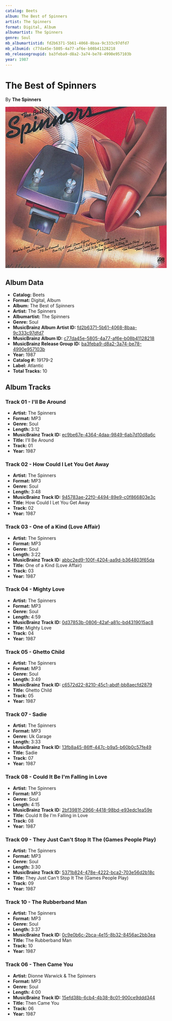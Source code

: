 ```yaml
---
catalog: Beets
album: The Best of Spinners
artist: The Spinners
format: Digital, Album
albumartist: The Spinners
genre: Soul
mb_albumartistid: fd2b6371-5b61-4068-8baa-9c333c97dfd7
mb_albumid: c77da45e-5805-4a77-af6e-b08b41128218
mb_releasegroupid: ba3feba9-d8a2-3a74-be78-4990e957103b
year: 1987
---
```


# The Best of Spinners

By **The Spinners**

![](../../assets/beetscovers/The_Spinners-The_Best_of_Spinners.jpg)

## Album Data

- **Catalog:** Beets
- **Format:** Digital, Album
- **Album:** The Best of Spinners
- **Artist:** The Spinners
- **Albumartist:** The Spinners
- **Genre:** Soul
- **MusicBrainz Album Artist ID:** [fd2b6371-5b61-4068-8baa-9c333c97dfd7](https://musicbrainz.org/artist/fd2b6371-5b61-4068-8baa-9c333c97dfd7)
- **MusicBrainz Album ID:** [c77da45e-5805-4a77-af6e-b08b41128218](https://musicbrainz.org/release/c77da45e-5805-4a77-af6e-b08b41128218)
- **MusicBrainz Release Group ID:** [ba3feba9-d8a2-3a74-be78-4990e957103b](https://musicbrainz.org/release-group/ba3feba9-d8a2-3a74-be78-4990e957103b)
- **Year:** 1987
- **Catalog #:** 19179-2
- **Label:** Atlantic
- **Total Tracks:** 10

## Album Tracks

### Track 01 - I'll Be Around

- **Artist:** The Spinners
- **Format:** MP3
- **Genre:** Soul
- **Length:** 3:12
- **MusicBrainz Track ID:** [ec9be67e-4364-4daa-9849-6ab7d10d8a6c](https://musicbrainz.org/recording/ec9be67e-4364-4daa-9849-6ab7d10d8a6c)
- **Title:** I'll Be Around
- **Track:** 01
- **Year:** 1987

### Track 02 - How Could I Let You Get Away

- **Artist:** The Spinners
- **Format:** MP3
- **Genre:** Soul
- **Length:** 3:48
- **MusicBrainz Track ID:** [945783ae-22f0-4494-89e9-c0f866803e3c](https://musicbrainz.org/recording/945783ae-22f0-4494-89e9-c0f866803e3c)
- **Title:** How Could I Let You Get Away
- **Track:** 02
- **Year:** 1987

### Track 03 - One of a Kind (Love Affair)

- **Artist:** The Spinners
- **Format:** MP3
- **Genre:** Soul
- **Length:** 3:22
- **MusicBrainz Track ID:** [abbc2ed9-100f-4204-aa9d-b364803f65da](https://musicbrainz.org/recording/abbc2ed9-100f-4204-aa9d-b364803f65da)
- **Title:** One of a Kind (Love Affair)
- **Track:** 03
- **Year:** 1987

### Track 04 - Mighty Love

- **Artist:** The Spinners
- **Format:** MP3
- **Genre:** Soul
- **Length:** 4:59
- **MusicBrainz Track ID:** [0d37853b-0806-42af-a81c-bd4319015ac8](https://musicbrainz.org/recording/0d37853b-0806-42af-a81c-bd4319015ac8)
- **Title:** Mighty Love
- **Track:** 04
- **Year:** 1987

### Track 05 - Ghetto Child

- **Artist:** The Spinners
- **Format:** MP3
- **Genre:** Soul
- **Length:** 3:49
- **MusicBrainz Track ID:** [c6572d22-8210-45c1-abdf-bb8aecfd2879](https://musicbrainz.org/recording/c6572d22-8210-45c1-abdf-bb8aecfd2879)
- **Title:** Ghetto Child
- **Track:** 05
- **Year:** 1987

### Track 07 - Sadie

- **Artist:** The Spinners
- **Format:** MP3
- **Genre:** Uk Garage
- **Length:** 3:33
- **MusicBrainz Track ID:** [13fb8a45-86ff-447c-b9a5-b60b0c57fe49](https://musicbrainz.org/recording/13fb8a45-86ff-447c-b9a5-b60b0c57fe49)
- **Title:** Sadie
- **Track:** 07
- **Year:** 1987

### Track 08 - Could It Be I'm Falling in Love

- **Artist:** The Spinners
- **Format:** MP3
- **Genre:** Soul
- **Length:** 4:15
- **MusicBrainz Track ID:** [2bf3981f-2966-4418-98bd-e93edc1ea59e](https://musicbrainz.org/recording/2bf3981f-2966-4418-98bd-e93edc1ea59e)
- **Title:** Could It Be I'm Falling in Love
- **Track:** 08
- **Year:** 1987

### Track 09 - They Just Can't Stop It The (Games People Play)

- **Artist:** The Spinners
- **Format:** MP3
- **Genre:** Soul
- **Length:** 3:30
- **MusicBrainz Track ID:** [5371b824-478e-4222-bca2-703e56d2b18c](https://musicbrainz.org/recording/5371b824-478e-4222-bca2-703e56d2b18c)
- **Title:** They Just Can't Stop It The (Games People Play)
- **Track:** 09
- **Year:** 1987

### Track 10 - The Rubberband Man

- **Artist:** The Spinners
- **Format:** MP3
- **Genre:** Soul
- **Length:** 3:37
- **MusicBrainz Track ID:** [0c9e0b6c-2bca-4e15-8b32-8456ac2bb3ea](https://musicbrainz.org/recording/0c9e0b6c-2bca-4e15-8b32-8456ac2bb3ea)
- **Title:** The Rubberband Man
- **Track:** 10
- **Year:** 1987

### Track 06 - Then Came You

- **Artist:** Dionne Warwick & The Spinners
- **Format:** MP3
- **Genre:** Soul
- **Length:** 4:00
- **MusicBrainz Track ID:** [15efd38b-6cb4-4b38-8c01-900ce9ddd344](https://musicbrainz.org/recording/15efd38b-6cb4-4b38-8c01-900ce9ddd344)
- **Title:** Then Came You
- **Track:** 06
- **Year:** 1987

